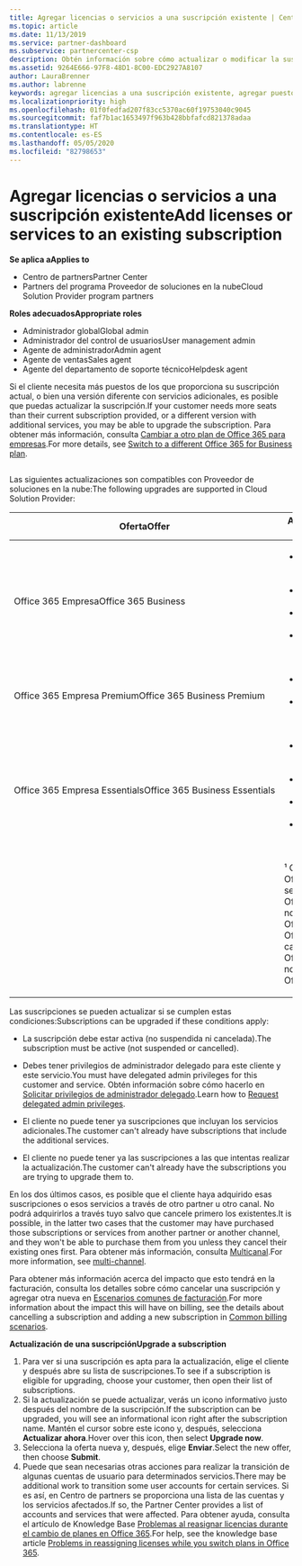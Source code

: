```yaml
---
title: Agregar licencias o servicios a una suscripción existente | Centro de partners
ms.topic: article
ms.date: 11/13/2019
ms.service: partner-dashboard
ms.subservice: partnercenter-csp
description: Obtén información sobre cómo actualizar o modificar la suscripción de un cliente, como agregar más licencias o puestos, o mover a otra versión con otros servicios.
ms.assetid: 9264E666-97F8-48D1-8C00-EDC2927A8107
author: LauraBrenner
ms.author: labrenne
keywords: agregar licencias a una suscripción existente, agregar puestos a una suscripción existente, modificar una suscripción, cambiar una suscripción, adquirir más licencias para un cliente
ms.localizationpriority: high
ms.openlocfilehash: 01f0fedfad207f83cc5370ac60f19753040c9045
ms.sourcegitcommit: faf7b1ac1653497f963b428bbfafcd821378adaa
ms.translationtype: HT
ms.contentlocale: es-ES
ms.lasthandoff: 05/05/2020
ms.locfileid: "82798653"
---
```

# <a name="add-licenses-or-services-to-an-existing-subscription"></a><span data-ttu-id="c7c02-104">Agregar licencias o servicios a una suscripción existente</span><span class="sxs-lookup"><span data-stu-id="c7c02-104">Add licenses or services to an existing subscription</span></span>

<span data-ttu-id="c7c02-105">**Se aplica a**</span><span class="sxs-lookup"><span data-stu-id="c7c02-105">**Applies to**</span></span>

- <span data-ttu-id="c7c02-106">Centro de partners</span><span class="sxs-lookup"><span data-stu-id="c7c02-106">Partner Center</span></span>
- <span data-ttu-id="c7c02-107">Partners del programa Proveedor de soluciones en la nube</span><span class="sxs-lookup"><span data-stu-id="c7c02-107">Cloud Solution Provider program partners</span></span>

<span data-ttu-id="c7c02-108">**Roles adecuados**</span><span class="sxs-lookup"><span data-stu-id="c7c02-108">**Appropriate roles**</span></span>

- <span data-ttu-id="c7c02-109">Administrador global</span><span class="sxs-lookup"><span data-stu-id="c7c02-109">Global admin</span></span>
- <span data-ttu-id="c7c02-110">Administrador del control de usuarios</span><span class="sxs-lookup"><span data-stu-id="c7c02-110">User management admin</span></span>
- <span data-ttu-id="c7c02-111">Agente de administrador</span><span class="sxs-lookup"><span data-stu-id="c7c02-111">Admin agent</span></span>
- <span data-ttu-id="c7c02-112">Agente de ventas</span><span class="sxs-lookup"><span data-stu-id="c7c02-112">Sales agent</span></span>
- <span data-ttu-id="c7c02-113">Agente del departamento de soporte técnico</span><span class="sxs-lookup"><span data-stu-id="c7c02-113">Helpdesk agent</span></span>

<span data-ttu-id="c7c02-114">Si el cliente necesita más puestos de los que proporciona su suscripción actual, o bien una versión diferente con servicios adicionales, es posible que puedas actualizar la suscripción.</span><span class="sxs-lookup"><span data-stu-id="c7c02-114">If your customer needs more seats than their current subscription provided, or a different version with additional services, you may be able to upgrade the subscription.</span></span> <span data-ttu-id="c7c02-115">Para obtener más información, consulta [Cambiar a otro plan de Office 365 para empresas](https://go.microsoft.com/fwlink/p/?LinkId=723577).</span><span class="sxs-lookup"><span data-stu-id="c7c02-115">For more details, see [Switch to a different Office 365 for Business plan](https://go.microsoft.com/fwlink/p/?LinkId=723577).</span></span>

## <a href="" id="upgradesubscription"></a>


<span data-ttu-id="c7c02-116">Las siguientes actualizaciones son compatibles con Proveedor de soluciones en la nube:</span><span class="sxs-lookup"><span data-stu-id="c7c02-116">The following upgrades are supported in Cloud Solution Provider:</span></span>

<table>
<colgroup>
<col width="50%" />
<col width="50%" />
</colgroup>
<thead>
<tr class="header">
<th><span data-ttu-id="c7c02-117">Oferta</span><span class="sxs-lookup"><span data-stu-id="c7c02-117">Offer</span></span></th>
<th><span data-ttu-id="c7c02-118">Actualizaciones posibles</span><span class="sxs-lookup"><span data-stu-id="c7c02-118">Possible upgrades</span></span></th>
</tr>
</thead>
<tbody>
<tr class="odd">
<td><span data-ttu-id="c7c02-119">Office 365 Empresa</span><span class="sxs-lookup"><span data-stu-id="c7c02-119">Office 365 Business</span></span></td>
<td><ul>
<li><span data-ttu-id="c7c02-120">Office 365 Empresa Premium¹</span><span class="sxs-lookup"><span data-stu-id="c7c02-120">Office 365 Business Premium¹</span></span></li>
<li><span data-ttu-id="c7c02-121">Office 365 ProPlus</span><span class="sxs-lookup"><span data-stu-id="c7c02-121">Office 365 ProPlus</span></span></li>
<li><span data-ttu-id="c7c02-122">Office 365 Enterprise E3</span><span class="sxs-lookup"><span data-stu-id="c7c02-122">Office 365 Enterprise E3</span></span></li>
<li><span data-ttu-id="c7c02-123">Office 365 Enterprise E5</span><span class="sxs-lookup"><span data-stu-id="c7c02-123">Office 365 Enterprise E5</span></span></li>
</ul></td>
</tr>
<tr class="even">
<td><span data-ttu-id="c7c02-124">Office 365 Empresa Premium</span><span class="sxs-lookup"><span data-stu-id="c7c02-124">Office 365 Business Premium</span></span></td>
<td><ul>
<li><span data-ttu-id="c7c02-125">Office 365 Enterprise E3</span><span class="sxs-lookup"><span data-stu-id="c7c02-125">Office 365 Enterprise E3</span></span></li>
<li><span data-ttu-id="c7c02-126">Office 365 Enterprise E5</span><span class="sxs-lookup"><span data-stu-id="c7c02-126">Office 365 Enterprise E5</span></span></li>
</ul></td>
</tr>
<tr class="odd">
<td><span data-ttu-id="c7c02-127">Office 365 Empresa Essentials</span><span class="sxs-lookup"><span data-stu-id="c7c02-127">Office 365 Business Essentials</span></span></td>
<td><ul>
<li><span data-ttu-id="c7c02-128">Office 365 Empresa Premium¹</span><span class="sxs-lookup"><span data-stu-id="c7c02-128">Office 365 Business Premium¹</span></span></li>
<li><span data-ttu-id="c7c02-129">Office 365 Enterprise E1</span><span class="sxs-lookup"><span data-stu-id="c7c02-129">Office 365 Enterprise E1</span></span></li>
<li><span data-ttu-id="c7c02-130">Office 365 Enterprise E3</span><span class="sxs-lookup"><span data-stu-id="c7c02-130">Office 365 Enterprise E3</span></span></li>
<li><span data-ttu-id="c7c02-131">Office 365 Enterprise E5</span><span class="sxs-lookup"><span data-stu-id="c7c02-131">Office 365 Enterprise E5</span></span></li>
</ul></td>
</tr>
<tr class="even">
<td></td>
<td><p><span data-ttu-id="c7c02-132">¹ Office 365 Empresa India y Office 365 Empresa Essentials India se pueden actualizar a Office 365 Empresa Premium India, no a Office 365 Empresa Premium.</span><span class="sxs-lookup"><span data-stu-id="c7c02-132">¹ Office 365 Business India and Office 365 Business Essentials India can be upgraded to Office 365 Business Premium India, not to Office 365 Business Premium.</span></span></p></td>
</tr>
</tbody>
</table>

<span data-ttu-id="c7c02-133">Las suscripciones se pueden actualizar si se cumplen estas condiciones:</span><span class="sxs-lookup"><span data-stu-id="c7c02-133">Subscriptions can be upgraded if these conditions apply:</span></span>

-   <span data-ttu-id="c7c02-134">La suscripción debe estar activa (no suspendida ni cancelada).</span><span class="sxs-lookup"><span data-stu-id="c7c02-134">The subscription must be active (not suspended or cancelled).</span></span>

-   <span data-ttu-id="c7c02-135">Debes tener privilegios de administrador delegado para este cliente y este servicio.</span><span class="sxs-lookup"><span data-stu-id="c7c02-135">You must have delegated admin privileges for this customer and service.</span></span> <span data-ttu-id="c7c02-136">Obtén información sobre cómo hacerlo en [Solicitar privilegios de administrador delegado](request-a-relationship-with-a-customer.md).</span><span class="sxs-lookup"><span data-stu-id="c7c02-136">Learn how to [Request delegated admin privileges](request-a-relationship-with-a-customer.md).</span></span>

-   <span data-ttu-id="c7c02-137">El cliente no puede tener ya suscripciones que incluyan los servicios adicionales.</span><span class="sxs-lookup"><span data-stu-id="c7c02-137">The customer can't already have subscriptions that include the additional services.</span></span>

-   <span data-ttu-id="c7c02-138">El cliente no puede tener ya las suscripciones a las que intentas realizar la actualización.</span><span class="sxs-lookup"><span data-stu-id="c7c02-138">The customer can't already have the subscriptions you are trying to upgrade them to.</span></span>

<span data-ttu-id="c7c02-139">En los dos últimos casos, es posible que el cliente haya adquirido esas suscripciones o esos servicios a través de otro partner u otro canal. No podrá adquirirlos a través tuyo salvo que cancele primero los existentes.</span><span class="sxs-lookup"><span data-stu-id="c7c02-139">It is possible, in the latter two cases that the customer may have purchased those subscriptions or services from another partner or another channel, and they won't be able to purchase them from you unless they cancel their existing ones first.</span></span> <span data-ttu-id="c7c02-140">Para obtener más información, consulta [Multicanal](multichannel.md).</span><span class="sxs-lookup"><span data-stu-id="c7c02-140">For more information, see [multi-channel](multichannel.md).</span></span>

<span data-ttu-id="c7c02-141">Para obtener más información acerca del impacto que esto tendrá en la facturación, consulta los detalles sobre cómo cancelar una suscripción y agregar otra nueva en [Escenarios comunes de facturación](common-billing-scenarios.md).</span><span class="sxs-lookup"><span data-stu-id="c7c02-141">For more information about the impact this will have on billing, see the details about cancelling a subscription and adding a new subscription in [Common billing scenarios](common-billing-scenarios.md).</span></span>

<span data-ttu-id="c7c02-142">**Actualización de una suscripción**</span><span class="sxs-lookup"><span data-stu-id="c7c02-142">**Upgrade a subscription**</span></span>

1.  <span data-ttu-id="c7c02-143">Para ver si una suscripción es apta para la actualización, elige el cliente y después abre su lista de suscripciones.</span><span class="sxs-lookup"><span data-stu-id="c7c02-143">To see if a subscription is eligible for upgrading, choose your customer, then open their list of subscriptions.</span></span>
2.  <span data-ttu-id="c7c02-144">Si la actualización se puede actualizar, verás un icono informativo justo después del nombre de la suscripción.</span><span class="sxs-lookup"><span data-stu-id="c7c02-144">If the subscription can be upgraded, you will see an informational icon right after the subscription name.</span></span> <span data-ttu-id="c7c02-145">Mantén el cursor sobre este icono y, después, selecciona **Actualizar ahora**.</span><span class="sxs-lookup"><span data-stu-id="c7c02-145">Hover over this icon, then select **Upgrade now**.</span></span>
3.  <span data-ttu-id="c7c02-146">Selecciona la oferta nueva y, después, elige **Enviar**.</span><span class="sxs-lookup"><span data-stu-id="c7c02-146">Select the new offer, then choose **Submit**.</span></span>
4.  <span data-ttu-id="c7c02-147">Puede que sean necesarias otras acciones para realizar la transición de algunas cuentas de usuario para determinados servicios.</span><span class="sxs-lookup"><span data-stu-id="c7c02-147">There may be additional work to transition some user accounts for certain services.</span></span> <span data-ttu-id="c7c02-148">Si es así, en Centro de partners se proporciona una lista de las cuentas y los servicios afectados.</span><span class="sxs-lookup"><span data-stu-id="c7c02-148">If so, the Partner Center provides a list of accounts and services that were affected.</span></span> <span data-ttu-id="c7c02-149">Para obtener ayuda, consulta el artículo de Knowledge Base [Problemas al reasignar licencias durante el cambio de planes en Office 365](https://go.microsoft.com/fwlink/p/?LinkId=723576).</span><span class="sxs-lookup"><span data-stu-id="c7c02-149">For help, see the knowledge base article [Problems in reassigning licenses while you switch plans in Office 365](https://go.microsoft.com/fwlink/p/?LinkId=723576).</span></span>

 

 



